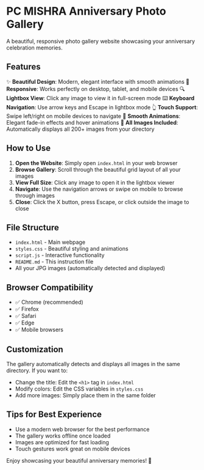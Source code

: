 # PC MISHRA Anniversary Photo Gallery

A beautiful, responsive photo gallery website showcasing your anniversary celebration memories.

## Features

✨ **Beautiful Design**: Modern, elegant interface with smooth animations
📱 **Responsive**: Works perfectly on desktop, tablet, and mobile devices
🔍 **Lightbox View**: Click any image to view it in full-screen mode
⌨️ **Keyboard Navigation**: Use arrow keys and Escape in lightbox mode
👆 **Touch Support**: Swipe left/right on mobile devices to navigate
🎨 **Smooth Animations**: Elegant fade-in effects and hover animations
📸 **All Images Included**: Automatically displays all 200+ images from your directory

## How to Use

1. **Open the Website**: Simply open `index.html` in your web browser
2. **Browse Gallery**: Scroll through the beautiful grid layout of all your images
3. **View Full Size**: Click any image to open it in the lightbox viewer
4. **Navigate**: Use the navigation arrows or swipe on mobile to browse through images
5. **Close**: Click the X button, press Escape, or click outside the image to close

## File Structure

- `index.html` - Main webpage
- `styles.css` - Beautiful styling and animations
- `script.js` - Interactive functionality
- `README.md` - This instruction file
- All your JPG images (automatically detected and displayed)

## Browser Compatibility

- ✅ Chrome (recommended)
- ✅ Firefox
- ✅ Safari
- ✅ Edge
- ✅ Mobile browsers

## Customization

The gallery automatically detects and displays all images in the same directory. If you want to:
- Change the title: Edit the `<h1>` tag in `index.html`
- Modify colors: Edit the CSS variables in `styles.css`
- Add more images: Simply place them in the same folder

## Tips for Best Experience

- Use a modern web browser for the best performance
- The gallery works offline once loaded
- Images are optimized for fast loading
- Touch gestures work great on mobile devices

Enjoy showcasing your beautiful anniversary memories! 🎉
